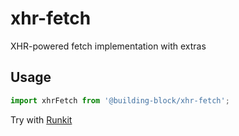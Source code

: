 # xhr-fetch

XHR-powered fetch implementation with extras

## Usage

```javascript
import xhrFetch from '@building-block/xhr-fetch';
```

Try with [Runkit](https://npm.runkit.com/@building-block/xhr-fetch)
